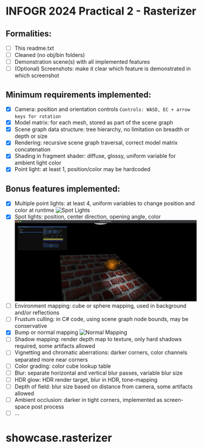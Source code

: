 # INFOGR 2024 Practical 2 - Rasterizer

## Formalities:

- [ ] This readme.txt
- [ ] Cleaned (no obj/bin folders)
- [ ] Demonstration scene(s) with all implemented features
- [ ] (Optional) Screenshots: make it clear which feature is demonstrated in which screenshot

## Minimum requirements implemented:

- [x] Camera: position and orientation controls
      `Controls: WASD, EC + arrow keys for rotation`
- [x] Model matrix: for each mesh, stored as part of the scene graph
- [x] Scene graph data structure: tree hierarchy, no limitation on breadth or depth or size
- [x] Rendering: recursive scene graph traversal, correct model matrix concatenation
- [x] Shading in fragment shader: diffuse, glossy, uniform variable for ambient light color
- [x] Point light: at least 1, position/color may be hardcoded

## Bonus features implemented:

- [x] Multiple point lights: at least 4, uniform variables to change position and color at runtime
      ![Spot Lights](src/res/point_lights.png)
- [x] Spot lights: position, center direction, opening angle, color
      ![Spot Lights](src/res/spot_lights.png)
- [ ] Environment mapping: cube or sphere mapping, used in background and/or reflections
- [ ] Frustum culling: in C# code, using scene graph node bounds, may be conservative
- [x] Bump or normal mapping
      ![Normal Mapping](src/res/Screenshot%202024-06-15%20at%2023.23.12.png)
- [ ] Shadow mapping: render depth map to texture, only hard shadows required, some artifacts allowed
- [ ] Vignetting and chromatic aberrations: darker corners, color channels separated more near corners
- [ ] Color grading: color cube lookup table
- [ ] Blur: separate horizontal and vertical blur passes, variable blur size
- [ ] HDR glow: HDR render target, blur in HDR, tone-mapping
- [ ] Depth of field: blur size based on distance from camera, some artifacts allowed
- [ ] Ambient occlusion: darker in tight corners, implemented as screen-space post process
- [ ] ...
# showcase.rasterizer
